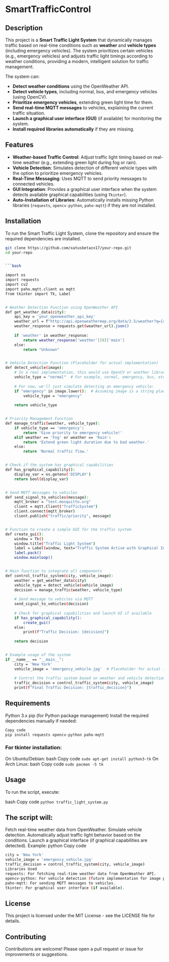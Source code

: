 # SmartTrafficControl

## Description

This project is a **Smart Traffic Light System** that dynamically manages traffic based on real-time conditions such as **weather** and **vehicle types** (including emergency vehicles). The system prioritizes certain vehicles (e.g., emergency vehicles) and adjusts traffic light timings according to weather conditions, providing a modern, intelligent solution for traffic management.

The system can:
- **Detect weather conditions** using the OpenWeather API.
- **Detect vehicle types**, including normal, bus, and emergency vehicles (using OpenCV).
- **Prioritize emergency vehicles**, extending green light time for them.
- **Send real-time MQTT messages** to vehicles, explaining the current traffic situation.
- **Launch a graphical user interface (GUI)** (if available) for monitoring the system.
- **Install required libraries automatically** if they are missing.

## Features
- **Weather-based Traffic Control**: Adjust traffic light timing based on real-time weather (e.g., extending green light during fog or rain).
- **Vehicle Detection**: Simulates detection of different vehicle types with the option to prioritize emergency vehicles.
- **Real-Time Messaging**: Uses MQTT to send priority messages to connected vehicles.
- **GUI Integration**: Provides a graphical user interface when the system detects available graphical capabilities (using `Tkinter`).
- **Auto-Installation of Libraries**: Automatically installs missing Python libraries (`requests`, `opencv-python`, `paho-mqtt`) if they are not installed.

## Installation

To run the Smart Traffic Light System, clone the repository and ensure the required dependencies are installed.

```bash
git clone https://github.com/xatusbetazx17/your-repo.git
cd your-repo


```bash

import os
import requests
import cv2
import paho.mqtt.client as mqtt
from tkinter import Tk, Label


# Weather Detection Function using OpenWeather API
def get_weather_data(city):
    api_key = 'your_openweather_api_key'
    weather_url = f"http://api.openweathermap.org/data/2.5/weather?q={city}&appid={api_key}"
    weather_response = requests.get(weather_url).json()
    
    if 'weather' in weather_response:
        return weather_response['weather'][0]['main']
    else:
        return "Unknown"


# Vehicle Detection Function (Placeholder for actual implementation)
def detect_vehicle(image):
    # In a real implementation, this would use OpenCV or another library to detect vehicles
    vehicle_type = "normal"  # For example, normal, emergency, bus, etc.
    
    # For now, we'll just simulate detecting an emergency vehicle:
    if "emergency" in image.lower():  # Assuming image is a string placeholder
        vehicle_type = "emergency"
    
    return vehicle_type


# Priority Management Function
def manage_traffic(weather, vehicle_type):
    if vehicle_type == 'emergency':
        return 'Give priority to emergency vehicle!'
    elif weather == 'Fog' or weather == 'Rain':
        return 'Extend green light duration due to bad weather.'
    else:
        return 'Normal traffic flow.'


# Check if the system has graphical capabilities
def has_graphical_capability():
    display_var = os.getenv('DISPLAY')
    return bool(display_var)


# Send MQTT messages to vehicles
def send_signal_to_vehicles(message):
    mqtt_broker = "test.mosquitto.org"
    client = mqtt.Client("TrafficSystem")
    client.connect(mqtt_broker)
    client.publish("traffic/priority", message)


# Function to create a simple GUI for the traffic system
def create_gui():
    window = Tk()
    window.title("Traffic Light System")
    label = Label(window, text="Traffic System Active with Graphical Interface")
    label.pack()
    window.mainloop()


# Main function to integrate all components
def control_traffic_system(city, vehicle_image):
    weather = get_weather_data(city)
    vehicle_type = detect_vehicle(vehicle_image)
    decision = manage_traffic(weather, vehicle_type)
    
    # Send message to vehicles via MQTT
    send_signal_to_vehicles(decision)
    
    # Check for graphical capabilities and launch UI if available
    if has_graphical_capability():
        create_gui()
    else:
        print(f"Traffic Decision: {decision}")
    
    return decision


# Example usage of the system
if __name__ == "__main__":
    city = 'New York'
    vehicle_image = 'emergency_vehicle.jpg'  # Placeholder for actual image feed or input
    
    # Control the traffic system based on weather and vehicle detection
    traffic_decision = control_traffic_system(city, vehicle_image)
    print(f"Final Traffic Decision: {traffic_decision}")


```
## Requirements
Python 3.x
pip (for Python package management)
Install the required dependencies manually if needed:

```bash
Copy code
pip install requests opencv-python paho-mqtt
````
### For tkinter installation:
On Ubuntu/Debian:
bash
Copy code
```sudo apt-get install python3-tk```
On Arch Linux:
bash
Copy code
```sudo pacman -S tk```
## Usage
To run the script, execute:

bash
Copy code
```python traffic_light_system.py```
## The script will:

Fetch real-time weather data from OpenWeather.
Simulate vehicle detection.
Automatically adjust traffic light behavior based on the conditions.
Launch a graphical interface (if graphical capabilities are detected).
Example:
python
Copy code
```bash
city = 'New York'
vehicle_image = 'emergency_vehicle.jpg'
traffic_decision = control_traffic_system(city, vehicle_image)
Libraries Used
requests: For fetching real-time weather data from OpenWeather API.
opencv-python: For vehicle detection (future implementation for image processing).
paho-mqtt: For sending MQTT messages to vehicles.
tkinter: For graphical user interface (if available).
```
## License
This project is licensed under the MIT License - see the LICENSE file for details.

## Contributing
Contributions are welcome! Please open a pull request or issue for improvements or suggestions.







